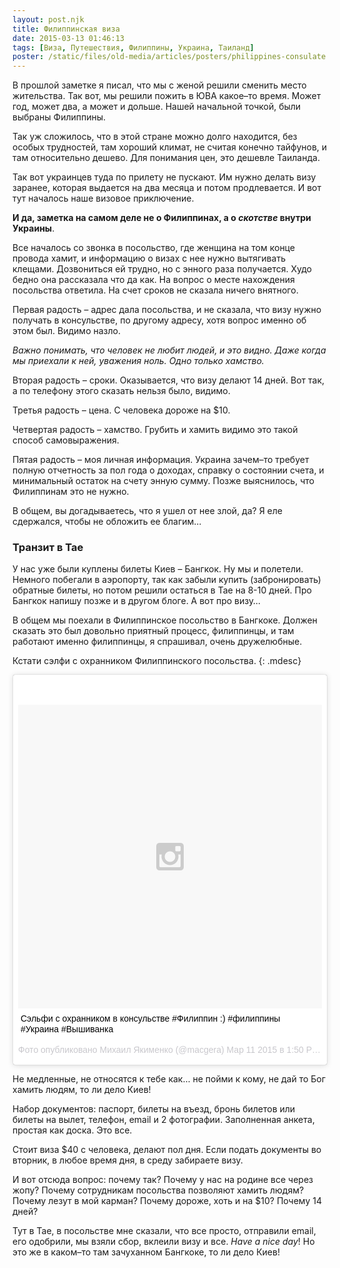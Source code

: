 ```yaml
---
layout: post.njk
title: Филиппинская виза
date: 2015-03-13 01:46:13
tags: [Виза, Путешествия, Филиппины, Украина, Таиланд]
poster: /static/files/old-media/articles/posters/philippines-consulate.jpg
---
```


В прошлой заметке я писал, что мы с женой решили сменить место жительства. Так вот, мы решили пожить в ЮВА какое–то время. Может год, может два, а может и дольше. Нашей начальной точкой, были выбраны Филиппины.

Так уж сложилось, что в этой стране можно долго находится, без особых трудностей, там хороший климат, не считая конечно тайфунов, и там относительно дешево. Для понимания цен, это дешевле Таиланда.

Так вот украинцев туда по прилету не пускают. Им нужно делать визу заранее, которая выдается на два месяца и потом продлевается. И вот тут началось наше визовое приключение.

**И да, заметка на самом деле не о Филиппинах, а о *скотстве* внутри Украины**.

Все началось со звонка в посольство, где женщина на том конце провода хамит, и информацию о визах с нее нужно вытягивать клещами. Дозвониться ей трудно, но с энного раза получается. Худо бедно она рассказала что да как. На вопрос о месте нахождения посольства ответила. На счет сроков не сказала ничего внятного.

Первая радость – адрес дала посольства, и не сказала, что визу нужно получать в консульстве, по другому адресу, хотя вопрос именно об этом был. Видимо назло.

*Важно понимать, что человек не любит людей, и это видно. Даже когда мы приехали к ней, уважения ноль. Одно только хамство.*

Вторая радость – сроки. Оказывается, что визу делают 14 дней. Вот так, а по телефону этого сказать нельзя было, видимо.

Третья радость – цена. С человека дороже на $10.

Четвертая радость – хамство. Грубить и хамить видимо это такой способ самовыражения.

Пятая радость – моя личная информация. Украина зачем–то требует полную отчетность за пол года о доходах, справку о состоянии счета, и минимальный остаток на счету энную сумму. Позже выяснилось, что Филиппинам это не нужно.

В общем, вы догадываетесь, что я ушел от нее злой, да? Я еле сдержался, чтобы не обложить ее благим…

### Транзит в Тае

У нас уже были куплены билеты Киев – Бангкок. Ну мы и полетели. Немного побегали в аэропорту, так как забыли купить (забронировать) обратные билеты, но потом решили остаться в Тае на 8-10 дней. Про Бангкок напишу позже и в другом блоге. А вот про визу…

В общем мы поехали в Филиппинское посольство в Бангкоке. Должен сказать это был довольно приятный процесс, филиппинцы, и там работают именно филиппинцы, я спрашивал, очень дружелюбные.

Кстати сэлфи с охранником Филиппинского посольства.
{: .mdesc}

<div class="instagram">
    <blockquote class="instagram-media" data-instgrm-captioned data-instgrm-version="4" style=" background:#FFF; border:0; border-radius:3px; box-shadow:0 0 1px 0 rgba(0,0,0,0.5),0 1px 10px 0 rgba(0,0,0,0.15); margin: 1px; max-width:658px; padding:0; width:99.375%; width:-webkit-calc(100% - 2px); width:calc(100% - 2px);"><div style="padding:8px;"> <div style=" background:#F8F8F8; line-height:0; margin-top:40px; padding:50% 0; text-align:center; width:100%;"> <div style=" background:url(data:image/png;base64,iVBORw0KGgoAAAANSUhEUgAAACwAAAAsCAMAAAApWqozAAAAGFBMVEUiIiI9PT0eHh4gIB4hIBkcHBwcHBwcHBydr+JQAAAACHRSTlMABA4YHyQsM5jtaMwAAADfSURBVDjL7ZVBEgMhCAQBAf//42xcNbpAqakcM0ftUmFAAIBE81IqBJdS3lS6zs3bIpB9WED3YYXFPmHRfT8sgyrCP1x8uEUxLMzNWElFOYCV6mHWWwMzdPEKHlhLw7NWJqkHc4uIZphavDzA2JPzUDsBZziNae2S6owH8xPmX8G7zzgKEOPUoYHvGz1TBCxMkd3kwNVbU0gKHkx+iZILf77IofhrY1nYFnB/lQPb79drWOyJVa/DAvg9B/rLB4cC+Nqgdz/TvBbBnr6GBReqn/nRmDgaQEej7WhonozjF+Y2I/fZou/qAAAAAElFTkSuQmCC); display:block; height:44px; margin:0 auto -44px; position:relative; top:-22px; width:44px;"></div></div> <p style=" margin:8px 0 0 0; padding:0 4px;"> <a href="https://instagram.com/p/0FNIUWH8IW/" style=" color:#000; font-family:Arial,sans-serif; font-size:14px; font-style:normal; font-weight:normal; line-height:17px; text-decoration:none; word-wrap:break-word;" target="_top">Сэльфи с охранником в консульстве #Филиппин :) #филиппины #Украина #Вышиванка</a></p> <p style=" color:#c9c8cd; font-family:Arial,sans-serif; font-size:14px; line-height:17px; margin-bottom:0; margin-top:8px; overflow:hidden; padding:8px 0 7px; text-align:center; text-overflow:ellipsis; white-space:nowrap;">Фото опубликовано Михаил Якименко (@macgera) <time style=" font-family:Arial,sans-serif; font-size:14px; line-height:17px;" datetime="2015-03-11T08:50:27+00:00">Мар 11 2015 в 1:50 PDT</time></p></div></blockquote>
    <script async defer src="//platform.instagram.com/en_US/embeds.js"></script>
</div>

Не медленные, не относятся к тебе как… не пойми к кому, не дай то Бог хамить людям, то ли дело Киев!

Набор документов: паспорт, билеты на въезд, бронь билетов или билеты на вылет, телефон, email и 2 фотографии. Заполненная анкета, простая как доска. Это все.

Стоит виза $40 с человека, делают пол дня. Если подать документы во вторник, в любое время дня, в среду забираете визу.

И вот отсюда вопрос: почему так? Почему у нас на родине все через жопу? Почему сотрудникам посольства позволяют хамить людям? Почему лезут в мой карман? Почему дороже, хоть и на $10? Почему 14 дней?

Тут в Тае, в посольстве мне сказали, что все просто, отправили email, его одобрили, мы взяли сбор, вклеили визу и все. *Have a nice day*! Но это же в каком–то там зачуханном Бангкоке, то ли дело Киев!
